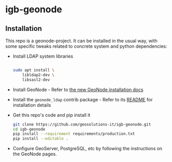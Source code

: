 # igb-geonode


## Installation

This repo is a geonode-project. It can be installed in the usual way, with some
specific tweaks related to concrete system and python dependencies:

-  Install LDAP system libraries

   ```bash
   
   sudo apt install \
       libldap2-dev \
       libsasl2-dev
   
   ```
   
-  Install GeoNode - Refer to [the new GeoNode installation docs][1]

-  Install the `geonode_ldap` contrib package - Refer to its [README][2] for installation details

-  Get this repo's code and pip install it

   ```bash
   git clone https://github.com/geosolutions-it/igb-geonode.git
   cd igb-geonode
   pip install --requirement requirements/production.txt
   pip install --editable .
   ```
   
-  Configure GeoServer, PostgreSQL, etc by following the instructions on the
   GeoNode pages.
   

[1]: http://docs.geonode.org/en/new-docs/install/core/index.html#geonode-installation
[2]: https://github.com/GeoNode/geonode-contribs/blob/master/ldap/README.md

